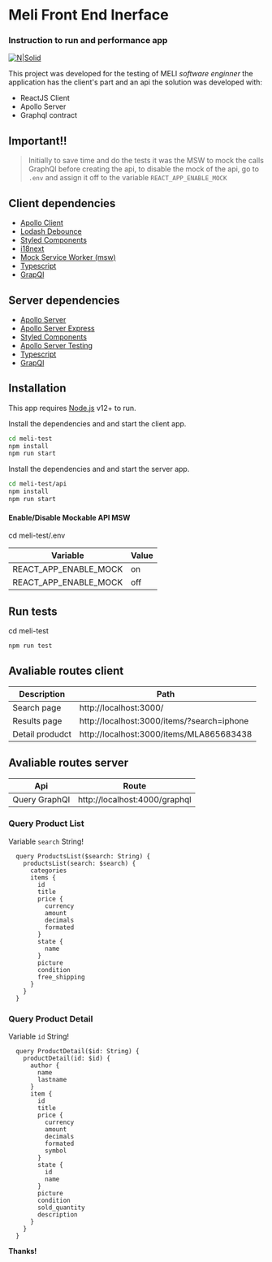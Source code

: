 #  Meli Front End Inerface 
### Instruction to run and performance app

[![N|Solid](https://http2.mlstatic.com/frontend-assets/ui-navigation/5.14.5/mercadolibre/logo-pt__large_plus.png)](https://nodesource.com/products/nsolid)
 
This project was developed for the testing of MELI *software enginner* the application has the client's 
part and an api the solution was developed with:

- ReactJS Client
- Apollo Server
- Graphql contract

## Important!!

>Initially to save time and do the tests it was the MSW to mock the calls GraphQl before creating the api, 
>to disable the mock of the api, go to `.env` and assign it off to the variable `REACT_APP_ENABLE_MOCK`
 
## Client dependencies
 
- [Apollo Client](https://github.com/apollographql/apollo-client)
- [Lodash Debounce](https://github.com/lodash/lodash)
- [Styled Components](https://github.com/styled-components/styled-components)
- [i18next](https://github.com/i18next/i18next)
- [Mock Service Worker (msw)](https://github.com/mswjs/msw)
- [Typescript](https://github.com/microsoft/TypeScript)
- [GrapQl](https://github.com/graphql)
 
## Server dependencies
 
- [Apollo Server](https://github.com/apollographql/apollo-server)
- [Apollo Server Express](https://github.com/apollographql/apollo-server/tree/main/packages/apollo-server-express)
- [Styled Components](https://github.com/apollographql/apollo-server/tree/main/packages/apollo-server-testing)
- [Apollo Server Testing](https://github.com/i18next/i18next)
- [Typescript](https://github.com/microsoft/TypeScript)
- [GrapQl](https://github.com/graphql)
 
 
## Installation

This app requires [Node.js](https://nodejs.org/) v12+ to run.

Install the dependencies and and start the client app.

```sh
cd meli-test
npm install
npm run start
```
Install the dependencies and and start the server app.

```sh
cd meli-test/api
npm install
npm run start
```

#### Enable/Disable Mockable API MSW

cd meli-test/.env

| Variable | Value |
| ------ | ------ |
| REACT_APP_ENABLE_MOCK | on |
| REACT_APP_ENABLE_MOCK | off |
 

## Run tests
cd meli-test
 
```sh
npm run test
```

## Avaliable routes client


| Description | Path |
| ------ | ------ |
| Search page | http://localhost:3000/ |
| Results page | http://localhost:3000/items/?search=iphone |
| Detail produdct | http://localhost:3000/items/MLA865683438 |


## Avaliable routes server


| Api | Route |
| ------ | ------ |
| Query GraphQl | http://localhost:4000/graphql |

### Query Product List

Variable `search` String!

```
  query ProductsList($search: String) {
    productsList(search: $search) {
      categories
      items {
        id
        title
        price {
          currency
          amount
          decimals
          formated
        }
        state {
          name
        }
        picture
        condition
        free_shipping
      }
    }
  }
```
### Query Product Detail
Variable `id` String!
```
  query ProductDetail($id: String) {
    productDetail(id: $id) {
      author {
        name
        lastname
      }
      item {
        id
        title
        price {
          currency
          amount
          decimals
          formated
          symbol
        }
        state {
          id
          name
        }
        picture
        condition
        sold_quantity
        description
      }
    }
  }
```

**Thanks!**
 
 
